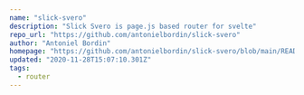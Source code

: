```yaml
---
name: "slick-svero"
description: "Slick Svero is page.js based router for svelte"
repo_url: "https://github.com/antonielbordin/slick-svero"
author: "Antoniel Bordin"
homepage: "https://github.com/antonielbordin/slick-svero/blob/main/README.md"
updated: "2020-11-28T15:07:10.301Z"
tags: 
  - router
---
```

